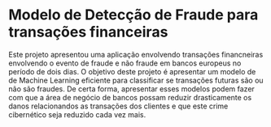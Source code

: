 # Modelo de Detecção de Fraude para transações financeiras

Este projeto apresentou uma aplicação envolvendo transações financneiras envolvendo o evento de fraude e não fraude em bancos europeus no período de dois dias.
O objetivo deste projeto é apresentar um modelo de de Machine Learning eficiente para classificar se transações futuras são ou não são fraudes. De certa forma, 
apresentar esses modelos podem fazer com que a área de negócio de bancos possam reduzir drasticamente os danos relacionandos as transações dos clientes e que este crime cibernético seja reduzido cada vez mais.
